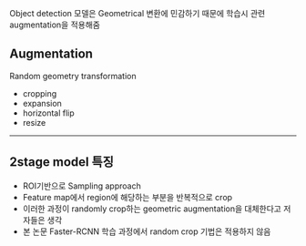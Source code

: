Object detection 모델은 Geometrical 변환에 민감하기 때문에 학습시 관련 augmentation을 적용해줌

## Augmentation

Random geometry transformation

- cropping
- expansion
- horizontal flip
- resize

---

## 2stage model 특징

- ROI기반으로 Sampling approach
- Feature map에서 region에 해당하는 부분을 반복적으로 crop
- 이러한 과정이 randomly crop하는 geometric augmentation을 대체한다고 저자들은 생각
- 본 논문 Faster-RCNN 학습 과정에서 random crop 기법은 적용하지 않음
